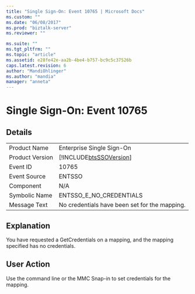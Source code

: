 ```yaml
---
title: "Single Sign-On: Event 10765 | Microsoft Docs"
ms.custom: ""
ms.date: "06/08/2017"
ms.prod: "biztalk-server"
ms.reviewer: ""

ms.suite: ""
ms.tgt_pltfrm: ""
ms.topic: "article"
ms.assetid: e28fe42e-aa2b-4be4-b757-bc9c5c37526b
caps.latest.revision: 6
author: "MandiOhlinger"
ms.author: "mandia"
manager: "anneta"
---
```

# Single Sign-On: Event 10765
## Details  
  
|                 |                                                            |
|-----------------|------------------------------------------------------------|
|  Product Name   |                 Enterprise Single Sign-On                  |
| Product Version | [!INCLUDE[btsSSOVersion](../includes/btsssoversion-md.md)] |
|    Event ID     |                           10765                            |
|  Event Source   |                           ENTSSO                           |
|    Component    |                            N/A                             |
|  Symbolic Name  |                  ENTSSO_E_NO_CREDENTIALS                   |
|  Message Text   |       No credentials have been set for the mapping.        |
  
## Explanation  
 You have requested a GetCredentials on a mapping, and the mapping specified has no credentials.  
  
## User Action  
 Use the command line or the MMC Snap-in to set credentials for the mapping.